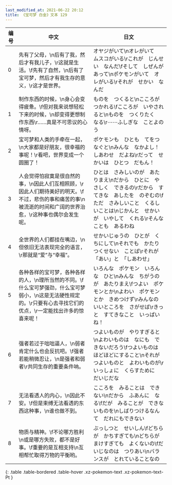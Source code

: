 ```yaml
---
last_modified_at: 2021-06-22 20:12
title: 《宝可梦 白金》文本 129
---
```

| 编号 | 中文 | 日文 |
| ---- | ---- | ---- |
| 0 | 先有了父母，\n后有了我，然后才有我儿子，\r这就是生活。\f先有了自然，\n后有了宝可梦，然后才有我生存的意义，\r这才是世界。 | オヤジがいて\nオレがいて　ムスコがいる\rこれが　じんせい　なんだ\fそして　しぜんがあって\nポケモンがいて　オレがいる\rそれが　せかい　なんだ |
| 1 | 制作东西的时候，\n身心会变得疲惫。\f但对我来说想轻松下来的时候，\n却变得更想制作东西\r……真是不可思议的心情呀。 | ものを　つくると\nこころが　つかれる\fこころが　いやされると\nものを　つくりたく　なる\r⋯⋯ふしぎな　ことよのう |
| 2 | 宝可梦和人类的手牵在一起，\n大家都是好朋友，很幸福的事呢！\r看吧，世界变成一个圆圈了！ | ポケモンも　ひとも　てをつなぐと\nみんな　なかよし！　しあわせ　だよね\rだって　せかいは　ひとつ　だもん！ |
| 3 | 人会觉得怕寂寞是很自然的事，\n因此人们互相照顾，\r因此人们期待美好的明天。\f不过，悲伤的事和痛苦的事\n被流逝的时间和广阔的世界治愈，\r这种事也偶尔会发生呢。 | ひとは　さみしいのが　あたりまえ\nだから　ひとに　やさしく　できるの\rだから　すてきな　あしたを　のぞむの\fただ　さみしいこと　くるしいことは\nじかんと　せかいが　いやして　くれる\rそんなことも　あるわね |
| 4 | 全世界的人们都挂在嘴边，\n但依旧无法表现完全的语言，\r那就是“爱”与“幸福”。 | せかいじゅうの　ひとが　くちにして\nそれでも　かたりつくせない　ことば\rそれが　「あい」と　「しあわせ」 |
| 5 | 各种各样的宝可梦，各种各样的人，\n理所当然的不同。\f什么宝可梦强劲，什么宝可梦弱小，\n这是无法硬性规定的。\r只要有心去寻找它们的优点，\r一定能找出许多的惊喜来呢！ | いろんな　ポケモン　いろんな　ひと\nみんな　ちがうのが　あたりまえ\fつよい　ポケモンとか\nよわい　ポケモンとか　きめつけず\rみんなの　いいところを　さがせば\rきっと　すてきなこと　いっぱいね！ |
| 6 | 强者若过于咄咄逼人，\n弱者肯定什么也会反抗吧。\f强者若能稍微忍让，\n是强者和弱者\r共同生存的重要条件呐。 | つよいものが　やりすぎると\nよわいものは　なにも　できないだろう\fつよいものは　ほどほどにすること\nそれが　つよいものと　よわいものが\rいっしょに　くらすために　だいじだな |
| 7 | 无法看透人的内心，\n因此不安。\f但是束缚无法看透的东西这种事，\n谁也做不到。 | こころを　みることは　できない\nだから　ふあんに　なる\fだが　みることが　できないものを\nしばりつけるなんて　だれにもできない |
| 8 | 物质与精神。\f不论哪方胜利\n或是哪方失败，都不是好事。\f重要的是互相支持\n互相帮忙取得万物的平衡哟。 | ぶっしつと　せいしん\fどちらが　かちすぎても\nどちらが　まけすぎても　よくないの\fだいじなのは　つりあい\nバランスが　とれていることなの |
{: .table .table-bordered .table-hover .xz-pokemon-text .xz-pokemon-text-Pt }
